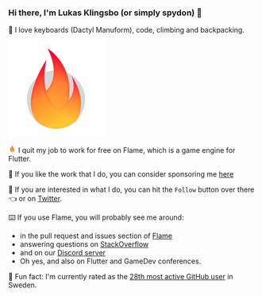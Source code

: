 ### Hi there, I'm Lukas Klingsbo (or simply spydon) 👋
💖 I love keyboards (Dactyl Manuform), code, climbing and backpacking.

![The Flame logo](https://raw.githubusercontent.com/flame-engine/brand/main/icons/Icon-192.png)

![Flame icon](https://github.com/flame-engine/brand/blob/main/icons/favicon.png) I quit my job to work for free on Flame, which is a game engine for Flutter.

💸 If you like the work that I do, you can consider sponsoring me [here](https://github.com/sponsors/spydon/)

🌱 If you are interested in what I do, you can hit the `Follow` button over there 👈 or on [Twitter](https://twitter.com/spyd0n).

⌨️ If you use Flame, you will probably see me around:
 - in the pull request and issues section of [Flame](https://github.com/flame-engine/flame)
 - answering questions on [StackOverflow](https://stackoverflow.com/users/789545/spydon) 
 - and on our [Discord server](https://discord.com/invite/pxrBmy4)
 - Oh yes, and also on Flutter and GameDev conferences.

🤖 Fun fact: I'm currently rated as the [28th most active GitHub user](https://commits.top/sweden.html) in Sweden.


<!--
**spydon/spydon** is a ✨ _special_ ✨ repository because its `README.md` (this file) appears on your GitHub profile.

Here are some ideas to get you started:

- 🔭 I’m currently working on ...
- 🌱 I’m currently learning ...
- 👯 I’m looking to collaborate on ...
- 🤔 I’m looking for help with ...
- 💬 Ask me about ...
- 📫 How to reach me: ...
- 😄 Pronouns: ...
- ⚡ Fun fact: ...
-->
